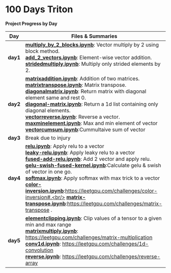 # 100 Days Triton

**Project Progress by Day**

| **Day**  | **Files & Summaries**                                                                                                                                                                                                                                                                                                                                                                                                                                                                                                                                                                                                                                                                               |
| -------- | --------------------------------------------------------------------------------------------------------------------------------------------------------------------------------------------------------------------------------------------------------------------------------------------------------------------------------------------------------------------------------------------------------------------------------------------------------------------------------------------------------------------------------------------------------------------------------------------------------------------------------------------------------------------------------------------------- |
| **day1** | [**multiply_by_2_blocks.ipynb**](day1/multiply_by_2_blocks.ipynb): Vector multiply by 2 using block method.<br/>[**add_2_vectors.ipynb**](day1/add_2_vector.ipynb): Element-wise vector addition.<br/>[**stridedmultiply.ipynb**](day1/stridedmultiply.ipynb): Multiply only strided elements by 2.                                                                                                                                                                                                                                                                                                                                                                                                 |
| **day2** | [**matrixaddition.ipynb**](day2/matrixaddition.ipynb): Addition of two matrices.<br/>[**matrixtranspose.ipynb**](day2/matrixtranspose.ipynb): Matrix transpose.<br/> [**diagonalmatrix.ipynb**](day2/diagonalmatrix.ipynb): Return matrix with diagonal element same and rest 0.<br/> [**diagonal-matrix.ipynb**](day2/diagonal-matrix.ipynb): Return a 1d list containing only diagonal elements.<br/> [**vectorreverse.ipynb**](day2/vectorreverse.ipynb): Reverse a vector.<br/> [**maxminelement.ipynb**](day2/maxminelement.ipynb): Max and min element of vector<br/> [**vectorcumsum.ipynb**](day2/vectorcumsum.ipynb):Cummultaive sum of vector<br/>                                        |
| **day3** | Break due to injury                                                                                                                                                                                                                                                                                                                                                                                                                                                                                                                                                                                                                                                                                 |
| **day4** | [**relu.ipynb**](day4/relu-vector.ipynb): Apply relu to a vector<br/>[**leaky-relu.ipynb**](day4/leaky-relu-vector.ipynb): Apply leaky relu to a vector<br/> [**fused-add-relu.ipynb**](day4/fused-add-relu.ipynb): Add 2 vector and apply relu.<br/> [**gelu-swish-fused-kernel.ipynb**](day4/gelu-swish-fused-kernel.ipynb):Calculate gelu & swish of vector in one go.<br/> [**softmax.ipynb**](day4/softmax.ipynb): Apply softmax with max trick to a vector<br/> [**color-inversion.ipynb**](day4/color-inversion.ipynb):https://leetgpu.com/challenges/color-inversion#.<br/> [**matrix-transpose.ipynb**](day4/matrixtranspose.ipynb):https://leetgpu.com/challenges/matrix-transpose .<br/> |
| **day5** | [**elementclipping.ipynb**](day5/elementclipping.ipynb): Clip values of a tensor to a given min and max range<br/> [**matrixmultiply.ipynb**](day5/matrix-multiply.ipynb): https://leetgpu.com/challenges/matrix-multiplication<br/> [**conv1d.ipynb**](day5/conv1d.ipynb): https://leetgpu.com/challenges/1d-convolution<br/> [**reverse.ipynb**](day5/reverse.ipynb): https://leetgpu.com/challenges/reverse-array<br/>                                                                                                                                                                                                                                                                           |
